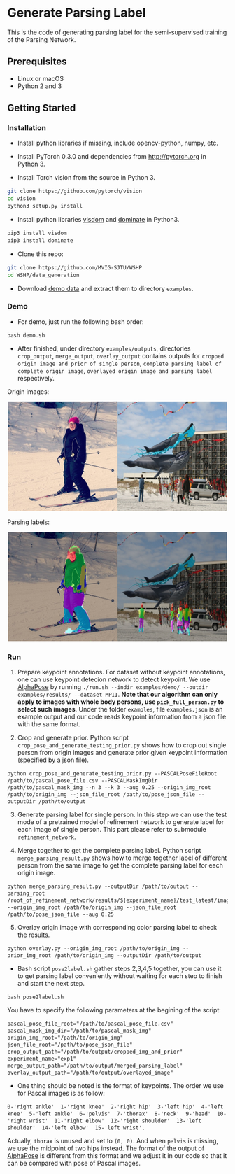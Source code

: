 # Generate Parsing Label
This is the code of generating parsing label for the semi-supervised training of the Parsing Network.

## Prerequisites
- Linux or macOS
- Python 2 and 3

## Getting Started
### Installation
- Install python libraries if missing, include opencv-python, numpy, etc.

- Install PyTorch 0.3.0 and dependencies from http://pytorch.org in Python 3.
- Install Torch vision from the source in Python 3.
```bash
git clone https://github.com/pytorch/vision
cd vision
python3 setup.py install
```

- Install python libraries [visdom](https://github.com/facebookresearch/visdom) and [dominate](https://github.com/Knio/dominate) in Python3.
```bash
pip3 install visdom
pip3 install dominate
```

- Clone this repo:
```bash
git clone https://github.com/MVIG-SJTU/WSHP
cd WSHP/data_generation
```
- Download [demo data](https://drive.google.com/open?id=1N6yYgrulPHqsCRACdbX7MpAWFnYNaAYm) and extract them to directory `examples`.

### Demo
- For demo, just run the following bash order:
```
bash demo.sh
```

- After finished, under directory `examples/outputs`, directories `crop_output`, `merge_output`, `overlay_output` contains outputs for `cropped origin image and prior of single person`, `complete parsing label of complete origin image`, `overlayed origin image and parsing label` respectively.

Origin images:
<p align="center">
    <img src="examples/examples_origin.jpg" width="500px"/>
</p>

Parsing labels:
<p align="center">
    <img src="examples/examples_overlay.jpg" width="500px"/>
</p>

### Run
1. Prepare keypoint annotations. For dataset without keypoint annotations, one can use keypoint detecion network to detect keypoint. We use [AlphaPose](https://github.com/MVIG-SJTU/AlphaPose) by running `./run.sh --indir examples/demo/ --outdir examples/results/ --dataset MPII`. **Note that our algorithm can only apply to images with whole body persons, use `pick_full_person.py` to select such images**. Under the folder `examples`, file `examples.json` is an example output and our code reads keypoint information from a json file with the same format.

2. Crop and generate prior. Python script `crop_pose_and_generate_testing_prior.py` shows how to crop out single person from origin images and generate prior given keypoint information (specified by a json file).
```
python crop_pose_and_generate_testing_prior.py --PASCALPoseFileRoot /path/to/pascal_pose_file.csv --PASCALMaskImgDir /path/to/pascal_mask_img --n 3 --k 3 --aug 0.25 --origin_img_root /path/to/origin_img --json_file_root /path/to/pose_json_file --outputDir /path/to/output
```

3. Generate parsing label for single person. In this step we can use the test mode of a pretrained model of refinement network to generate label for each image of single person. This part please refer to submodule `refinement_network`.

4. Merge together to get the complete parsing label. Python script `merge_parsing_result.py` shows how to merge together label of different person from the same image to get the complete parsing label for each origin image.
```
python merge_parsing_result.py --outputDir /path/to/output --parsing_root /root_of_refinement_network/results/${experiment_name}/test_latest/images --origin_img_root /path/to/origin_img --json_file_root /path/to/pose_json_file --aug 0.25
```

5. Overlay origin image with corresponding color parsing label to check the results.
```
python overlay.py --origin_img_root /path/to/origin_img --prior_img_root /path/to/origin_img --outputDir /path/to/output
```

- Bash script `pose2label.sh` gather steps 2,3,4,5 together, you can use it to get parsing label conveniently without waiting for each step to finish and start the next step.
```
bash pose2label.sh
```
You have to specify the following parameters at the begining of the script:
```
pascal_pose_file_root="/path/to/pascal_pose_file.csv"
pascal_mask_img_dir="/path/to/pascal_mask_img"
origin_img_root="/path/to/origin_img"
json_file_root="/path/to/pose_json_file"
crop_output_path="/path/to/output/cropped_img_and_prior"
experiment_name="exp1"
merge_output_path="/path/to/output/merged_parsing_label"
overlay_output_path="/path/to/output/overlayed_image"
```

- One thing should be noted is the format of keypoints.
The order we use for Pascal images is as follow:
```
0-'right ankle'  1-'right knee'  2-'right hip'  3-'left hip'  4-'left knee'  5-'left ankle'  6-'pelvis'  7-'thorax'  8-'neck'  9-'head'  10-'right wrist'  11-'right elbow'  12-'right shoulder'  13-'left shoulder'  14-'left elbow'  15-'left wrist'.
```
Actually, `thorax` is unused and set to `(0, 0)`. And when `pelvis` is missing, we use the midpoint of two hips instead.
The format of the output of [AlphaPose](https://github.com/MVIG-SJTU/AlphaPose) is different from this format and we adjust it in our code so that it can be compared with pose of Pascal images.


